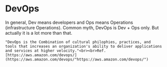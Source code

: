# DevOps

In general, Dev means developers and Ops means Operations (infrastructure Operations). Common myth, DevOps is Dev + Ops only. But actually it is a lot more than that.

````"DevOps is the Combination of cultural philophies, practices, and tools that increases an organization's ability to deliver applications and services at higher velocity."<br><br>Ref. [https://aws.amazon.com/devops/](https://aws.amazon.com/devops/"https://aws.amazon.com/devops/")````
